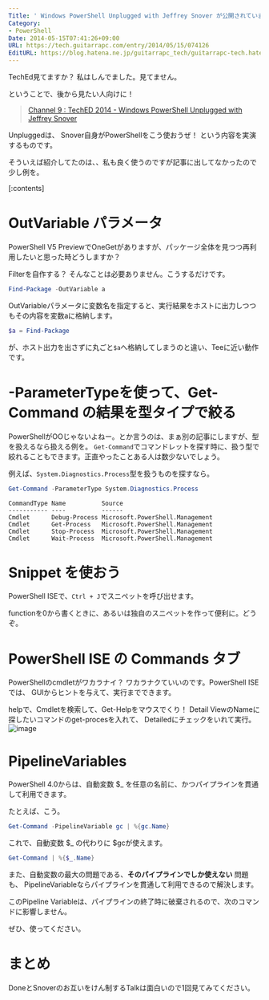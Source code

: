 ```yaml
---
Title: ' Windows PowerShell Unplugged with Jeffrey Snover が公開されています。 '
Category:
- PowerShell
Date: 2014-05-15T07:41:26+09:00
URL: https://tech.guitarrapc.com/entry/2014/05/15/074126
EditURL: https://blog.hatena.ne.jp/guitarrapc_tech/guitarrapc-tech.hatenablog.com/atom/entry/12921228815724179382
---
```


TechEd見てますか？ 私はしんでました。見てません。

ということで、後から見たい人向けに！

> [Channel 9 : TechED 2014 -  Windows PowerShell Unplugged with Jeffrey Snover](https://channel9.msdn.com/Events/TechEd/NorthAmerica/2014/DCIM-B318#fbid=)

Unpluggedは、 Snover自身がPowerShellをこう使おうぜ！ という内容を実演するものです。

そういえば紹介してたのは、、私も良く使うのですが記事に出してなかったので少し例を。


[:contents]

# OutVariable パラメータ

PowerShell V5 PreviewでOneGetがありますが、パッケージ全体を見つつ再利用したいと思った時どうしますか？

Filterを自作する？ そんなことは必要ありません。こうするだけです。

```ps1
Find-Package -OutVariable a
```


OutVariableパラメータに変数名を指定すると、実行結果をホストに出力しつつもその内容を変数aに格納します。

```ps1
$a = Find-Package
```

が、ホスト出力を出さずに丸ごと`$a`へ格納してしまうのと違い、Teeに近い動作です。

# -ParameterTypeを使って、Get-Command の結果を型タイプで絞る

PowerShellがOOじゃないよねー。とか言うのは、まぁ別の記事にしますが、型を扱えるなら扱える例を。
`Get-Command`でコマンドレットを探す時に、扱う型で絞れることもできます。正直やったことある人は数少ないでしょう。

例えば、`System.Diagnostics.Process`型を扱うものを探すなら。

```ps1
Get-Command -ParameterType System.Diagnostics.Process
```

```
CommandType Name          Source
----------- ----          ------
Cmdlet      Debug-Process Microsoft.PowerShell.Management
Cmdlet      Get-Process   Microsoft.PowerShell.Management
Cmdlet      Stop-Process  Microsoft.PowerShell.Management
Cmdlet      Wait-Process  Microsoft.PowerShell.Management
```

# Snippet を使おう

PowerShell ISEで、`Ctrl + J`でスニペットを呼び出せます。

functionを0から書くときに、あるいは独自のスニペットを作って便利に。どうぞ。

# PowerShell ISE の Commands タブ

PowerShellのcmdletがワカラナイ？ ワカラナクていいのです。PowerShell ISEでは、 GUIからヒントを与えて、実行までできます。

helpで、Cmdletを検索して、Get-Helpをマウスでくり！ Detail ViewのNameに探したいコマンドのget-procesを入れて、 Detailedにチェックをいれて実行。
![image](https://cdn-ak.f.st-hatena.com/images/fotolife/g/guitarrapc_tech/20140515/20140515073805.png)

# PipelineVariables

PowerShell 4.0からは、自動変数 $_ を任意の名前に、かつパイプラインを貫通して利用できます。

たとえば、こう。

```ps1
Get-Command -PipelineVariable gc | %{gc.Name}
```

これで、自動変数 $_ の代わりに $gcが使えます。

```ps1
Get-Command | %{$_.Name}
```

また、自動変数の最大の問題である、**そのパイプラインでしか使えない** 問題も、 PipelineVariableならパイプラインを貫通して利用できるので解決します。

このPipeline Variableは、パイプラインの終了時に破棄されるので、次のコマンドに影響しません。

ぜひ、使ってください。

# まとめ

DoneとSnoverのお互いをけん制するTalkは面白いので1回見てみてください。
